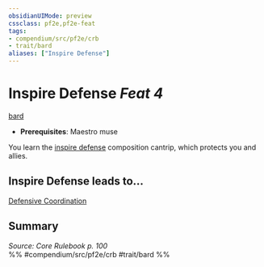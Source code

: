 ```yaml
---
obsidianUIMode: preview
cssclass: pf2e,pf2e-feat
tags:
- compendium/src/pf2e/crb
- trait/bard
aliases: ["Inspire Defense"]
---
```

# Inspire Defense  *Feat 4*  
[bard](/rules/traits/bard.md)  

- **Prerequisites**: Maestro muse

You learn the [inspire defense](/compendium/spells/inspire-defense.md) composition cantrip, which protects you and allies.

## Inspire Defense leads to...

[Defensive Coordination](/compendium/feats/defensive-coordination-apg.md)

## Summary

*Source: Core Rulebook p. 100*  
%% #compendium/src/pf2e/crb #trait/bard %%